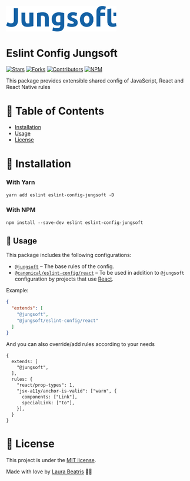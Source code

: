 <img src=".github/docs/logo.png" width="300px"/>

# Eslint Config Jungsoft

[![Stars](https://img.shields.io/github/stars/jungsoft/eslint-config?color=1661A5&style=flat-square)](https://github.com/jungsoft/eslint-config/stargazers)
[![Forks](https://img.shields.io/github/forks/jungsoft/eslint-config?color=%231661A5&style=flat-square)](https://github.com/jungsoft/eslint-config/network/members)
[![Contributors](https://img.shields.io/github/contributors/jungsoft/eslint-config?color=1661A5&style=flat-square)](https://github.com/jungsoft/eslint-config/graphs/contributors)
[![NPM](https://img.shields.io/npm/v/eslint-config?color=1661A5&style=flat-square)](https://www.npmjs.com/package/eslint-config)

This package provides extensible shared config of JavaScript, React and React Native rules

# :pushpin: Table of Contents

* [Installation](#construction_worker-installation)
* [Usage](#pushpin-usage)
* [License](#closed_book-license)

# :construction_worker: Installation

### With Yarn

```
yarn add eslint eslint-config-jungsoft -D
```

### With NPM
```
npm install --save-dev eslint eslint-config-jungsoft
```

## :pushpin: Usage

This package includes the following configurations:

* [`@jungsoft`](./configurations/main.js) – The base rules of the config.
* [`@canonical/eslint-config/react`](./configurations/react.js) – To be used in addition to ``@jungsoft`` configuration by projects that use [React](https://facebook.github.io/react/).

Example:

```json
{
  "extends": [
    "@jungsoft",
    "@jungsoft/eslint-config/react"
  ]
}
```

And you can also override/add rules according to your needs

```
{
  extends: [
    "@jungsoft",
  ],
  rules: {
    "react/prop-types": 1,
    "jsx-a11y/anchor-is-valid": ["warn", {
      components: ["Link"],
      specialLink: ["to"],
    }],
  }
}
```

# :closed_book: License

This project is under the [MIT license](https://github.com/jungsoft/eslint-config/master/LICENSE).

Made with love by [Laura Beatris](https://github.com/LauraBeatris) 💜🚀
